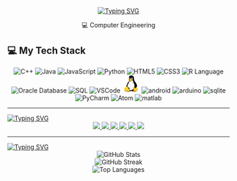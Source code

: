 <p align="center">
  <a href="https://git.io/typing-svg">
    <img src="https://readme-typing-svg.demolab.com?font=Permanent+Marker&size=45&duration=3000&pause=2000&center=true&vCenter=true&width=435&color=BD93F9&lines=XuJin+Chen" alt="Typing SVG" />
  </a>
</p>

<p align="center">💻 Computer Engineering</p>

## 💻 My Tech Stack

<p align="center">
  <img src="https://img.icons8.com/color/48/000000/c-plus-plus-logo.png" alt="C++" width="40" height="40"/>
  <img src="https://img.icons8.com/color/48/000000/java-coffee-cup-logo.png" alt="Java" width="40" height="40"/>
  <img src="https://img.icons8.com/color/48/000000/javascript.png" alt="JavaScript" width="40" height="40"/>
  <img src="https://img.icons8.com/color/48/000000/python--v1.png" alt="Python" width="40" height="40"/>
  <img src="https://img.icons8.com/color/48/000000/html-5--v1.png" alt="HTML5" width="40" height="40"/>
  <img src="https://img.icons8.com/color/48/000000/css3.png" alt="CSS3" width="40" height="40"/>
  <img src="https://cdn.jsdelivr.net/gh/devicons/devicon/icons/r/r-original.svg" alt="R Language" width="40" height="40"/>
  <img src="https://img.icons8.com/color/48/000000/oracle-logo.png" alt="Oracle Database" width="40" height="40"/>
  <img src="https://img.icons8.com/ios-filled/50/00758F/sql.png" alt="SQL" width="40" height="40"/>
  <img src="https://github.com/yurijserrano/Github-Profile-Readme-Logos/blob/master/text%20editors/vscode.svg" alt="VSCode" width="40" height="40"/> 
  <img src="https://raw.githubusercontent.com/devicons/devicon/master/icons/linux/linux-original.svg" alt="linux" width="40" height="40"/> 
  <img src="https://github.com/yurijserrano/Github-Profile-Readme-Logos/blob/master/ides/android-studio.svg" alt="android" width="40" height="40"/> 
  <img src="https://cdn.worldvectorlogo.com/logos/arduino-1.svg" alt="arduino" width="40" height="40"/> 
  <img src="https://www.vectorlogo.zone/logos/sqlite/sqlite-icon.svg" alt="sqlite" width="40" height="40"/> 
  <img src="https://github.com/yurijserrano/Github-Profile-Readme-Logos/blob/master/ides/pycharm.svg" alt="PyCharm" width="40" height="40"/> 
  <img src="https://img.icons8.com/ios-filled/50/33CC99/atom-editor.png" alt="Atom" width="40" height="40"/>
  <img src="https://upload.wikimedia.org/wikipedia/commons/2/21/Matlab_Logo.png" alt="matlab" width="40" height="40"/>
</p>

---
<!-- #4EE3F6FF -->

<a href="https://git.io/typing-svg">
  <img src="https://readme-typing-svg.demolab.com?font=Fira+Code&size=35&duration=3000&pause=1000&color=BD93F9&repeat=false&width=435&lines=%F0%9F%9A%80+Academic+Projects" alt="Typing SVG" />
</a>

<div align="center">

  <a href="https://github.com/juliette2000/Asteroid-Harvesters">
    <img src="https://github-readme-stats.vercel.app/api/pin/?username=juliette2000&repo=Asteroid-Harvesters&theme=dracula" />
  </a>

  <a href="https://github.com/juliette2000/Programming-Methodology-I">
    <img src="https://github-readme-stats.vercel.app/api/pin/?username=juliette2000&repo=Programming-Methodology-I&theme=dracula" />
  </a>

  <a href="https://github.com/juliette2000/Computer-Organization-and-Software">
    <img src="https://github-readme-stats.vercel.app/api/pin/?username=juliette2000&repo=Computer-Organization-and-Software&theme=dracula" />
  </a>

  <a href="https://github.com/juliette2000/Supplier-Request-Management-System">
    <img src="https://github-readme-stats.vercel.app/api/pin/?username=juliette2000&repo=Supplier-Request-Management-System&theme=dracula" />
  </a>

  <a href="https://github.com/juliette2000/Digital-Systems-Design-II">
    <img src="https://github-readme-stats.vercel.app/api/pin/?username=juliette2000&repo=Digital-Systems-Design-II&theme=dracula" />
  </a>

  <a href="https://github.com/juliette2000/Computer-Architecture-and-Design">
    <img src="https://github-readme-stats.vercel.app/api/pin/?username=juliette2000&repo=Computer-Architecture-and-Design&theme=dracula" />
  </a>

</div>

---

<a href="https://git.io/typing-svg">
  <img src="https://readme-typing-svg.demolab.com?font=Fira+Code&size=35&duration=3000&pause=1000&color=BD93F9&repeat=false&width=435&lines=%F0%9F%93%88+My+GitHub+Stats" alt="Typing SVG" />
</a>

<div align="center">
  <img src="https://github-readme-stats.vercel.app/api?username=juliette2000&show_icons=true&theme=dracula" width="350" alt="GitHub Stats" />
  <br />
  <img src="https://streak-stats.demolab.com?user=juliette2000&theme=dracula" width="350" alt="GitHub Streak" />
  <br />
  <img src="https://github-readme-stats.vercel.app/api/top-langs?username=juliette2000&show_icons=true&locale=en&layout=compact&theme=dracula" width="350" alt="Top Languages" />
</div>

